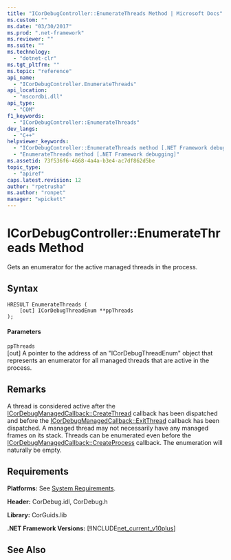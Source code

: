 ```yaml
---
title: "ICorDebugController::EnumerateThreads Method | Microsoft Docs"
ms.custom: ""
ms.date: "03/30/2017"
ms.prod: ".net-framework"
ms.reviewer: ""
ms.suite: ""
ms.technology: 
  - "dotnet-clr"
ms.tgt_pltfrm: ""
ms.topic: "reference"
api_name: 
  - "ICorDebugController.EnumerateThreads"
api_location: 
  - "mscordbi.dll"
api_type: 
  - "COM"
f1_keywords: 
  - "ICorDebugController::EnumerateThreads"
dev_langs: 
  - "C++"
helpviewer_keywords: 
  - "ICorDebugController::EnumerateThreads method [.NET Framework debugging]"
  - "EnumerateThreads method [.NET Framework debugging]"
ms.assetid: 73f536f6-4668-4a4a-b3e4-ac7df862d5be
topic_type: 
  - "apiref"
caps.latest.revision: 12
author: "rpetrusha"
ms.author: "ronpet"
manager: "wpickett"
---
```

# ICorDebugController::EnumerateThreads Method
Gets an enumerator for the active managed threads in the process.  
  
## Syntax  
  
```  
HRESULT EnumerateThreads (  
    [out] ICorDebugThreadEnum **ppThreads  
);  
```  
  
#### Parameters  
 `ppThreads`  
 [out] A pointer to the address of an "ICorDebugThreadEnum" object that represents an enumerator for all managed threads that are active in the process.  
  
## Remarks  
 A thread is considered active after the [ICorDebugManagedCallback::CreateThread](../../../../docs/framework/unmanaged-api/debugging/icordebugmanagedcallback-createthread-method.md) callback has been dispatched and before the [ICorDebugManagedCallback::ExitThread](../../../../docs/framework/unmanaged-api/debugging/icordebugmanagedcallback-exitthread-method.md) callback has been dispatched. A managed thread may not necessarily have any managed frames on its stack. Threads can be enumerated even before the [ICorDebugManagedCallback::CreateProcess](../../../../docs/framework/unmanaged-api/debugging/icordebugmanagedcallback-createprocess-method.md) callback. The enumeration will naturally be empty.  
  
## Requirements  
 **Platforms:** See [System Requirements](../../../../docs/framework/get-started/system-requirements.md).  
  
 **Header:** CorDebug.idl, CorDebug.h  
  
 **Library:** CorGuids.lib  
  
 **.NET Framework Versions:** [!INCLUDE[net_current_v10plus](../../../../includes/net-current-v10plus-md.md)]  
  
## See Also  
 